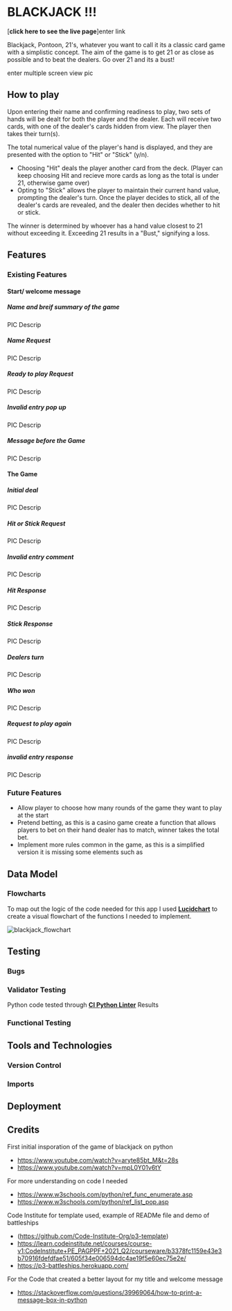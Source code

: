 # BLACKJACK !!!
[**click here to see the live page**]enter link 

Blackjack, Pontoon, 21's, whatever you want to call it its a classic card game with a simplistic concept.
The aim of the game is to get 21 or as close as possible and to beat the dealers.
Go over 21 and its a bust!

enter multiple screen view pic

## How to play

Upon entering their name and confirming readiness to play, two sets of hands will be dealt for both the player and the dealer. Each will receive two cards, with one of the dealer's cards hidden from view. The player then takes their turn(s).

The total numerical value of the player's hand is displayed, and they are presented with the option to "Hit" or "Stick" (y/n).

* Choosing "Hit" deals the player another card from the deck. (Player can keep choosing Hit and recieve more cards as long as the total is under 21, otherwise game over)
* Opting to "Stick" allows the player to maintain their current hand value, prompting the dealer's turn.
Once the player decides to stick, all of the dealer's cards are revealed, and the dealer then decides whether to hit or stick.

The winner is determined by whoever has a hand value closest to 21 without exceeding it. Exceeding 21 results in a "Bust," signifying a loss.

## Features

### Existing Features

#### Start/ welcome message

##### Name and breif summary of the game
PIC
Descrip

##### Name Request 
PIC
Descrip

##### Ready to play Request
PIC
Descrip

##### Invalid entry pop up 
PIC
Descrip

##### Message before the Game 
PIC
Descrip

#### The Game

##### Initial deal 
PIC
Descrip

##### Hit or Stick Request
PIC
Descrip

##### Invalid entry comment
PIC
Descrip

##### Hit Response 
PIC
Descrip

##### Stick Response 
PIC
Descrip

##### Dealers turn
PIC
Descrip

##### Who won 
PIC
Descrip

##### Request to play again 
PIC
Descrip

##### invalid entry response 
PIC
Descrip


### Future Features
* Allow player to choose how many rounds of the game they want to play at the start
* Pretend betting, as this is a casino game create a function that allows players to bet on their hand dealer has to match, winner takes the total bet.
* Implement more rules common in the game, as this is a simplified version it is missing some elements such as  

## Data Model

### Flowcharts

To map out the logic of the code needed for this app I used [**Lucidchart**](https://www.lucidchart.com) to create a visual flowchart of the functions I needed to implement.

![blackjack_flowchart](assets/doc/blackjackflowchart.jpeg)

## Testing

### Bugs

### Validator Testing
Python code tested through [**CI Python Linter**](https://pep8ci.herokuapp.com/#)
Results 

### Functional Testing

## Tools and Technologies

### Version Control
### Imports

## Deployment

## Credits 

First initial insporation of the game of blackjack on python 
* https://www.youtube.com/watch?v=aryte85bt_M&t=28s
* https://www.youtube.com/watch?v=mpL0Y01v6tY 

For more understanding on code I needed 
* https://www.w3schools.com/python/ref_func_enumerate.asp
* https://www.w3schools.com/python/ref_list_pop.asp 

Code Institute for template used, example of READMe file and demo of battleships 
* (https://github.com/Code-Institute-Org/p3-template)
* https://learn.codeinstitute.net/courses/course-v1:CodeInstitute+PE_PAGPPF+2021_Q2/courseware/b3378fc1159e43e3b70916fdefdfae51/605f34e006594dc4ae19f5e60ec75e2e/
* https://p3-battleships.herokuapp.com/

For the Code that created a better layout for my title and welcome message  
* https://stackoverflow.com/questions/39969064/how-to-print-a-message-box-in-python    
